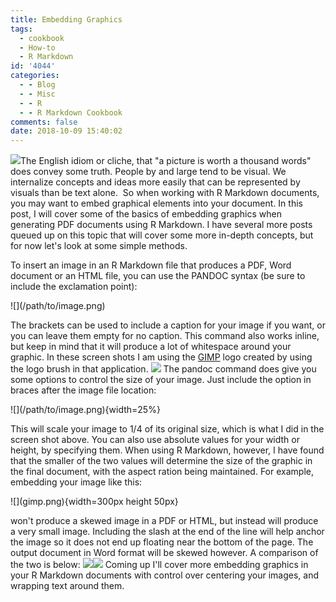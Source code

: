 ```yaml
---
title: Embedding Graphics
tags:
  - cookbook
  - How-to
  - R Markdown
id: '4044'
categories:
  - - Blog
  - - Misc
  - - R
  - - R Markdown Cookbook
comments: false
date: 2018-10-09 15:40:02
---
```


[![](http://edpflager.com/wp-content/uploads/2018/09/rmarkdown-e1538176415459.png)](http://edpflager.com/wp-content/uploads/2018/09/rmarkdown-e1538176415459.png)The English idiom or cliche, that "a picture is worth a thousand words" does convey some truth. People by and large tend to be visual. We internalize concepts and ideas more easily that can be represented by visuals than be text alone.  So when working with R Markdown documents, you may want to embed graphical elements into your document. In this post, I will cover some of the basics of embedding graphics when generating PDF documents using R Markdown. I have several more posts queued up on this topic that will cover some more in-depth concepts, but for now let's look at some simple methods.
<!-- more -->
To insert an image in an R Markdown file that produces a PDF, Word document or an HTML file, you can use the PANDOC syntax (be sure to include the exclamation point):

!\[\](/path/to/image.png)

The brackets can be used to include a caption for your image if you want, or you can leave them empty for no caption. This command also works inline, but keep in mind that it will produce a lot of whitespace around your graphic. In these screen shots I am using the [GIMP](http://www.gimp.org) logo created by using the logo brush in that application. [![](http://edpflager.com/wp-content/uploads/2018/10/pandoc-graphics-e1539110259290.png)](http://edpflager.com/wp-content/uploads/2018/10/pandoc-graphics.png) The pandoc command does give you some options to control the size of your image. Just include the option in braces after the image file location:

!\[\](/path/to/image.png){width=25%}

This will scale your image to 1/4 of its original size, which is what I did in the screen shot above. You can also use absolute values for your width or height, by specifying them. When using R Markdown, however, I have found that the smaller of the two values will determine the size of the graphic in the final document, with the aspect ration being maintained. For example, embedding your image like this:

!\[\](gimp.png){width=300px height 50px}

won't produce a skewed image in a PDF or HTML, but instead will produce a very small image. Including the slash at the end of the line will help anchor the image so it does not end up floating near the bottom of the page. The output document in Word format will be skewed however. A comparison of the two is below: [![](http://edpflager.com/wp-content/uploads/2018/10/pandoc2.png)](http://edpflager.com/wp-content/uploads/2018/10/pandoc2.png)[![](http://edpflager.com/wp-content/uploads/2018/10/wordskewed.png)](http://edpflager.com/wp-content/uploads/2018/10/wordskewed.png) Coming up I'll cover more embedding graphics in your R Markdown documents with control over centering your images, and wrapping text around them.